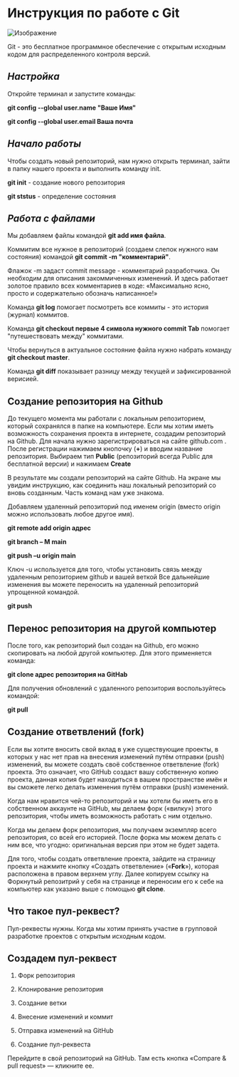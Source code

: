 # **Инструкция по работе с Git**

![Изображение](https://repository-images.githubusercontent.com/195373656/c5907400-9f96-11e9-9297-099cecb075ca)


Git - это бесплатное программное обеспечение с открытым исходным кодом для распределенного контроля версий.

## ***Настройка***
Откройте терминал и запустите команды:

**git config --global user.name "Ваше Имя"**

**git config --global user.email Ваша почта**

## ***Начало работы***
Чтобы создать новый репозиторий, нам нужно открыть терминал, зайти в папку нашего проекта и выполнить команду init.

**git init** - cоздание нового репозитория

**git ststus** - определение состояния

## ***Работа с файлами***
Mы добавляем  файлы командой **git add имя файла**.

Коммитим все нужное в репозиторий (создаем слепок нужного нам состояния) командой **git commit -m "комментарий"**.

Флажок -m задаст commit message - комментарий разработчика. Он необходим для описания закоммиченных изменений. И здесь работает золотое правило всех комментариев в коде: «Максимально ясно, просто и содержательно обозначь написанное!»

Команда **git log** помогает посмотреть все коммиты - это история (журнал) коммитов.

Команда **git checkout первые 4 символа нужного commit Tab** помогает "путешествовать между" коммитами. 

Чтобы вернуться в актуальное состояние файла нужно набрать команду **git checkout master**.

Команда **git diff** показывает разницу между текущей и зафиксированной верисией.


## Создание репозитория на Github
До текущего момента мы работали с локальным репозиторием, который сохранялся в папке на компьютере. Если мы хотим иметь возможность сохранения проекта в интернете, создадим репозиторий на Github. Для начала нужно зарегистрироваться на сайте github.com .
После регистрации нажимаем кнопочку (**+**)  и вводим название репозитория. Выбираем тип **Public** (репозиторий всегда Public для бесплатной версии) и нажимаем **Create**

В результате мы создали репозиторий на сайте Github. На экране мы увидим инструкцию, как соединить наш локальный репозиторий со вновь созданным. Часть команд нам уже знакома.

Добавляем удаленный репозиторий под именем origin (вместо origin можно использовать любое другое имя).

**git remote add origin адрес**

**git  branch – M main**

**git push –u origin main**

Ключ -u используется для того, чтобы установить связь между удаленным репозиторием github и вашей веткой 
Все дальнейшие изменения вы можете переносить на удаленный репозиторий упрощенной командой.

**git push**

## **Перенос репозитория на другой компьютер**

После того, как репозиторий был создан на Github, его можно скопировать на любой другой компьютер. Для этого применяется команда:

**git clone адрес репозитория на GitHab**

Для получения обновлений с удаленного репозитория воспользуйтесь командой:

**git pull**

## **Создание ответвлений (fork)**

Если вы хотите вносить свой вклад в уже существующие проекты, в которых у нас нет прав на внесения изменений путём отправки (push) изменений, вы можете создать своё собственное ответвление (fork) проекта. Это означает, что GitHub создаст вашу собственную копию проекта, данная копия будет находиться в вашем пространстве имён и вы сможете легко делать изменения путём отправки (push) изменений.

Когда нам нравится чей-то репозиторий и мы хотели бы иметь его в собственном аккаунте на GitHub, мы делаем форк («вилку») этого репозитория, чтобы иметь возможность работать с ним отдельно.

Когда мы делаем форк репозитория, мы получаем экземпляр всего репозитория, со всей его историей. После форка мы можем делать с ним все, что угодно: оригинальная версия при этом не будет задета.

Для того, чтобы создать ответвление проекта, зайдите на страницу проекта и нажмите кнопку «Создать ответвление» («**Fork**»), которая расположена в правом верхнем углу.
Далее копируем ссылку на  Форкнутый репозитрий у себя на странице и переносим его к себе на компьютер  как указано выше с помощью **git clone**.

## **Что такое пул-реквест?**

Пул-реквесты нужны. Когда мы хотим принять участие в групповой разработке проектов с открытым исходным кодом.

## Создадем пул-реквест

1. Форк репозитория

2. Клонирование репозитория

3. Создание ветки

4. Внесение изменений и коммит

5. Отправка изменений на GitHub

6. Создание пул-реквеста

Перейдите в свой репозиторий на GitHub. Там есть кнопка «Compare & pull request» — кликните ее.
